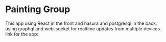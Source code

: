 # Painting Group
This app using React in the front and hasura and postgresql in the back.
using graphql and web-socket for realtime updates from multiple devices.
link for the app: 

